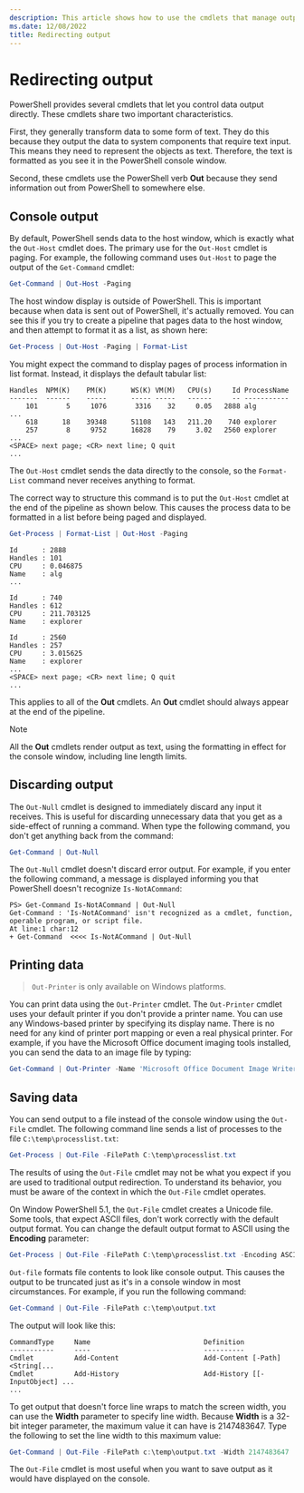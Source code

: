 ```yaml
---
description: This article shows how to use the cmdlets that manage output in PowerShell.
ms.date: 12/08/2022
title: Redirecting output
---
```

# Redirecting output

PowerShell provides several cmdlets that let you control data output directly. These cmdlets share
two important characteristics.

First, they generally transform data to some form of text. They do this because they output the data
to system components that require text input. This means they need to represent the objects as text.
Therefore, the text is formatted as you see it in the PowerShell console window.

Second, these cmdlets use the PowerShell verb **Out** because they send information out from
PowerShell to somewhere else.

## Console output

By default, PowerShell sends data to the host window, which is exactly what the `Out-Host`
cmdlet does. The primary use for the `Out-Host` cmdlet is paging. For example, the following command
uses `Out-Host` to page the output of the `Get-Command` cmdlet:

```powershell
Get-Command | Out-Host -Paging
```

The host window display is outside of PowerShell. This is important because when data is sent out of
PowerShell, it's actually removed. You can see this if you try to create a pipeline that pages data
to the host window, and then attempt to format it as a list, as shown here:

```powershell
Get-Process | Out-Host -Paging | Format-List
```

You might expect the command to display pages of process information in list format. Instead, it
displays the default tabular list:

```output
Handles  NPM(K)    PM(K)      WS(K) VM(M)   CPU(s)     Id ProcessName
-------  ------    -----      ----- -----   ------     -- -----------
    101       5     1076       3316    32     0.05   2888 alg
...
    618      18    39348      51108   143   211.20    740 explorer
    257       8     9752      16828    79     3.02   2560 explorer
...
<SPACE> next page; <CR> next line; Q quit
...
```

The `Out-Host` cmdlet sends the data directly to the console, so the `Format-List` command never
receives anything to format.

The correct way to structure this command is to put the `Out-Host` cmdlet at the end of the pipeline
as shown below. This causes the process data to be formatted in a list before being paged and
displayed.

```powershell
Get-Process | Format-List | Out-Host -Paging
```

```Output
Id      : 2888
Handles : 101
CPU     : 0.046875
Name    : alg
...

Id      : 740
Handles : 612
CPU     : 211.703125
Name    : explorer

Id      : 2560
Handles : 257
CPU     : 3.015625
Name    : explorer
...
<SPACE> next page; <CR> next line; Q quit
...
```

This applies to all of the **Out** cmdlets. An **Out** cmdlet should always appear at the end of the
pipeline.

> [!NOTE]
> All the **Out** cmdlets render output as text, using the formatting in effect for the console
> window, including line length limits.

## Discarding output

The `Out-Null` cmdlet is designed to immediately discard any input it receives. This is useful for
discarding unnecessary data that you get as a side-effect of running a command. When type the
following command, you don't get anything back from the command:

```powershell
Get-Command | Out-Null
```

The `Out-Null` cmdlet doesn't discard error output. For example, if you enter the following command,
a message is displayed informing you that PowerShell doesn't recognize `Is-NotACommand`:

```
PS> Get-Command Is-NotACommand | Out-Null
Get-Command : 'Is-NotACommand' isn't recognized as a cmdlet, function, operable program, or script file.
At line:1 char:12
+ Get-Command  <<<< Is-NotACommand | Out-Null
```

## Printing data

> `Out-Printer` is only available on Windows platforms.

You can print data using the `Out-Printer` cmdlet. The `Out-Printer` cmdlet uses your default
printer if you don't provide a printer name. You can use any Windows-based printer by specifying its
display name. There is no need for any kind of printer port mapping or even a real physical printer.
For example, if you have the Microsoft Office document imaging tools installed, you can send the
data to an image file by typing:

```powershell
Get-Command | Out-Printer -Name 'Microsoft Office Document Image Writer'
```

## Saving data

You can send output to a file instead of the console window using the `Out-File` cmdlet. The
following command line sends a list of processes to the file `C:\temp\processlist.txt`:

```powershell
Get-Process | Out-File -FilePath C:\temp\processlist.txt
```

The results of using the `Out-File` cmdlet may not be what you expect if you are used to traditional
output redirection. To understand its behavior, you must be aware of the context in which the
`Out-File` cmdlet operates.

On Window PowerShell 5.1, the `Out-File` cmdlet creates a Unicode file. Some tools, that expect
ASCII files, don't work correctly with the default output format. You can change the default output
format to ASCII using the **Encoding** parameter:

```powershell
Get-Process | Out-File -FilePath C:\temp\processlist.txt -Encoding ASCII
```

`Out-file` formats file contents to look like console output. This causes the output to be truncated
just as it's in a console window in most circumstances. For example, if you run the following
command:

```powershell
Get-Command | Out-File -FilePath c:\temp\output.txt
```

The output will look like this:

```output
CommandType     Name                            Definition
-----------     ----                            ----------
Cmdlet          Add-Content                     Add-Content [-Path] <String[...
Cmdlet          Add-History                     Add-History [[-InputObject] ...
...
```

To get output that doesn't force line wraps to match the screen width, you can use the **Width**
parameter to specify line width. Because **Width** is a 32-bit integer parameter, the maximum value
it can have is 2147483647. Type the following to set the line width to this maximum value:

```powershell
Get-Command | Out-File -FilePath c:\temp\output.txt -Width 2147483647
```

The `Out-File` cmdlet is most useful when you want to save output as it would have displayed on the
console.

